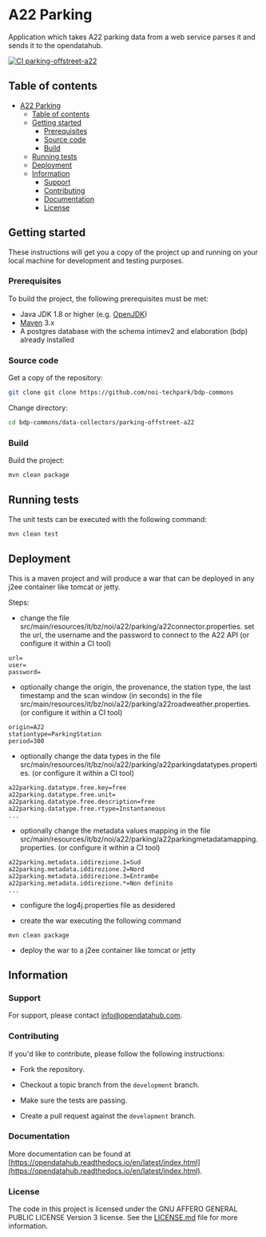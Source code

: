 <!--
SPDX-FileCopyrightText: NOI Techpark <digital@noi.bz.it>

SPDX-License-Identifier: CC0-1.0
-->

# A22 Parking

Application which takes A22 parking data from a web service parses it and sends it to the opendatahub.

[![CI parking-offstreet-a22](https://github.com/noi-techpark/bdp-commons/actions/workflows/ci-parking-offstreet-a22.yml/badge.svg)](https://github.com/noi-techpark/bdp-commons/actions/workflows/ci-parking-offstreet-a22.yml)

## Table of contents

- [A22 Parking](#a22-parking)
  - [Table of contents](#table-of-contents)
  - [Getting started](#getting-started)
    - [Prerequisites](#prerequisites)
    - [Source code](#source-code)
    - [Build](#build)
  - [Running tests](#running-tests)
  - [Deployment](#deployment)
  - [Information](#information)
    - [Support](#support)
    - [Contributing](#contributing)
    - [Documentation](#documentation)
    - [License](#license)

## Getting started

These instructions will get you a copy of the project up and running on your local machine for development and testing
purposes.

### Prerequisites

To build the project, the following prerequisites must be met:

- Java JDK 1.8 or higher (e.g. [OpenJDK](https://openjdk.java.net/))
- [Maven](https://maven.apache.org/) 3.x
- A postgres database with the schema intimev2 and elaboration (bdp) already installed

### Source code

Get a copy of the repository:

```bash
git clone git clone https://github.com/noi-techpark/bdp-commons
```

Change directory:

```bash
cd bdp-commons/data-collectors/parking-offstreet-a22
```

### Build

Build the project:

```bash
mvn clean package
```

## Running tests

The unit tests can be executed with the following command:

```bash
mvn clean test
```

## Deployment

This is a maven project and will produce a war that can be deployed in any j2ee container like tomcat or jetty.

Steps:

* change the file src/main/resources/it/bz/noi/a22/parking/a22connector.properties. set the url, the username and the
  password to connect to the A22 API (or configure it within a CI tool)

```
url=
user=
password=
```

* optionally change the origin, the provenance, the station type, the last timestamp and the scan window (in seconds) in
  the file src/main/resources/it/bz/noi/a22/parking/a22roadweather.properties. (or configure it within a CI tool)

```
origin=A22
stationtype=ParkingStation
period=300
```

* optionally change the data types in the file src/main/resources/it/bz/noi/a22/parking/a22parkingdatatypes.properties.
  (or configure it within a CI tool)

```
a22parking.datatype.free.key=free
a22parking.datatype.free.unit=
a22parking.datatype.free.description=free
a22parking.datatype.free.rtype=Instantaneous
...
```

* optionally change the metadata values mapping in the file
  src/main/resources/it/bz/noi/a22/parking/a22parkingmetadatamapping.properties.
  (or configure it within a CI tool)

```
a22parking.metadata.iddirezione.1=Sud
a22parking.metadata.iddirezione.2=Nord
a22parking.metadata.iddirezione.3=Entrambe
a22parking.metadata.iddirezione.*=Non definito
...
```

* configure the log4j.properties file as desidered

* create the war executing the following command

```
mvn clean package
```

* deploy the war to a j2ee container like tomcat or jetty

## Information

### Support

For support, please contact [info@opendatahub.com](mailto:info@opendatahub.com).

### Contributing

If you'd like to contribute, please follow the following instructions:

- Fork the repository.

- Checkout a topic branch from the `development` branch.

- Make sure the tests are passing.

- Create a pull request against the `development` branch.

### Documentation

More documentation can be found
at [https://opendatahub.readthedocs.io/en/latest/index.html](https://opendatahub.readthedocs.io/en/latest/index.html).

### License

The code in this project is licensed under the GNU AFFERO GENERAL PUBLIC LICENSE Version 3 license. See
the [LICENSE.md](LICENSE.md) file for more information.
